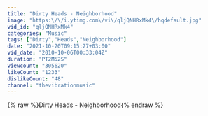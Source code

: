 ```yaml
---
title: "Dirty Heads - Neighborhood"
image: "https:\/\/i.ytimg.com\/vi\/qljQNHRxMk4\/hqdefault.jpg"
vid_id: "qljQNHRxMk4"
categories: "Music"
tags: ["Dirty","Heads","Neighborhood"]
date: "2021-10-20T09:15:27+03:00"
vid_date: "2010-10-06T00:33:04Z"
duration: "PT2M52S"
viewcount: "305620"
likeCount: "1233"
dislikeCount: "48"
channel: "thevibrationmusic"
---
```

{% raw %}Dirty Heads - Neighborhood{% endraw %}
